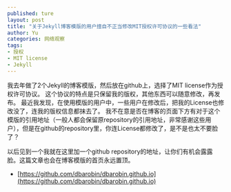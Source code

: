 ```yaml
---
published: ture
layout: post
title: "关于Jekyll博客模版的用户擅自不正当修改MIT授权许可协议的一些看法"
author: Yu
categories: 网络观察
tags:
- 授权
- MIT license
- Jekyll
---
```


我去年做了2个Jekyll的博客模版，然后放在github上，选择了MIT license作为授权许可协议。
这个协议的特点是只保留我的版权，其他东西可以随意修改，再发布。
最近我发现，在使用模版的用户中，一些用户在修改后，把我的License也修改没了，连我的版权信息都抹去了。
我不在意是否在博客的页面下方有对于这个模版的引用地址（一般人都会保留原repository的引用地址，非常感谢这些用户），但是在github的repository里，你连License都修改了，是不是也太不要脸了？

以后见到一个我就在这里加一个github repository的地址，让你们有机会露露脸。这篇文章也会在博客模版的首页永远置顶。

- [https://github.com/dbarobin/dbarobin.github.io](https://github.com/dbarobin/dbarobin.github.io)

